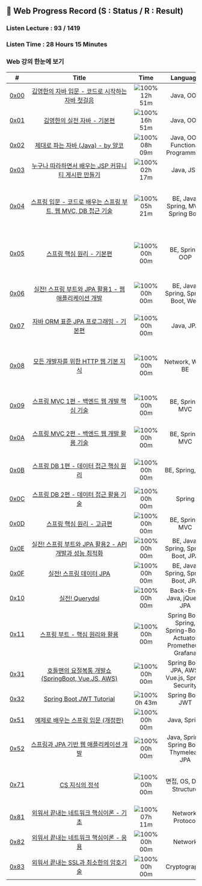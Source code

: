 ## 📍 Web Progress Record (S : Status / R : Result) 
### Listen Lecture : 93 / 1419
###   Listen Time : 28 Hours 15 Minutes


### Web 강의 한눈에 보기
| # | &nbsp;&nbsp;&nbsp;&nbsp;&nbsp;&nbsp;&nbsp;&nbsp;&nbsp;&nbsp;&nbsp;&nbsp;&nbsp;&nbsp;&nbsp;&nbsp;&nbsp;&nbsp;&nbsp;&nbsp;&nbsp;&nbsp;&nbsp;&nbsp;&nbsp;&nbsp;Title&nbsp;&nbsp;&nbsp;&nbsp;&nbsp;&nbsp;&nbsp;&nbsp;&nbsp;&nbsp;&nbsp;&nbsp;&nbsp;&nbsp;&nbsp;&nbsp;&nbsp;&nbsp;&nbsp;&nbsp;&nbsp;&nbsp;&nbsp;&nbsp;&nbsp;&nbsp; | &nbsp;&nbsp;&nbsp;Time&nbsp;&nbsp;&nbsp; | &nbsp;&nbsp;&nbsp;&nbsp;Language&nbsp;&nbsp;&nbsp;&nbsp; | &nbsp;&nbsp;&nbsp;&nbsp;&nbsp;&nbsp;&nbsp;&nbsp;&nbsp;&nbsp;&nbsp;&nbsp;&nbsp;Term&nbsp;&nbsp;&nbsp;&nbsp;&nbsp;&nbsp;&nbsp;&nbsp;&nbsp;&nbsp;&nbsp;&nbsp;&nbsp; | S | R |
| :---: | :---: | :---: | :---: | :---: | :---: | :---: |
| [0x00](https://www.inflearn.com/course/%EA%B9%80%EC%98%81%ED%95%9C%EC%9D%98-%EC%9E%90%EB%B0%94-%EC%9E%85%EB%AC%B8/) | [김영한의 자바 입문 - 코드로 시작하는 자바 첫걸음](https://github.com/rylahs/Lecture/blob/main/Web/workbook/0x00.md) | ![100%](https://progress-bar.dev/82/?scale=82&width=60&color=babaca&suffix=/82) </br> 12h 51m | Java, OOP | 23.12.16 ~ 23.12.22 | [✅](./Inflearn/Java/0x00.Complete.png) | [✅](https://github.com/rylahs/java-basic) |
| [0x01](https://www.inflearn.com/course/%EA%B9%80%EC%98%81%ED%95%9C%EC%9D%98-%EC%8B%A4%EC%A0%84-%EC%9E%90%EB%B0%94-%EA%B8%B0%EB%B3%B8%ED%8E%B8) | [김영한의 실전 자바 - 기본편](https://github.com/rylahs/Lecture/blob/main/Web/workbook/0x01.md) | ![100%](https://progress-bar.dev/98/?scale=98&width=60&color=babaca&suffix=/98) </br> 16h 51m | Java, OOP | 24.01.10 ~ 24.01.22 | [✅](./Inflearn/Java/0x01.Complete.png) | [✅](https://github.com/rylahs/java-beginner) |
| [0x02](https://www.inflearn.com/course/%EC%A0%9C%EB%8C%80%EB%A1%9C-%ED%8C%8C%EB%8A%94-%EC%9E%90%EB%B0%94) | [제대로 파는 자바 (Java) - by 얄코](https://github.com/rylahs/Lecture/blob/main/Web/workbook/0x02.md) | ![100%](https://progress-bar.dev/42/?scale=102&width=60&color=babaca&suffix=/102) </br> 08h 09m | Java, OOP </br> Functional Programming | 23.07.24 ~ 23.07.31 </br> 24.01.20 ~ ing | [:hammer:](#) | [:hammer:](#) |
| [0x03](https://www.inflearn.com/course/jsp-%EA%B2%8C%EC%8B%9C%ED%8C%90) | [누구나 따라하면서 배우는 JSP 커뮤니티 게시판 만들기](https://github.com/rylahs/Lecture/blob/main/Web/workbook/0x03.md) | ![100%](https://progress-bar.dev/15/?scale=15&width=60&color=babaca&suffix=/15) </br> 02h 17m | Java, JSP | 22.03.17 ~ 22.03.22 | [✅](./Inflearn/JSP/Complete.PNG) | [✅](https://github.com/rylahs/JSP-Board) |
| [0x04](https://www.inflearn.com/course/%EC%8A%A4%ED%94%84%EB%A7%81-%EC%9E%85%EB%AC%B8-%EC%8A%A4%ED%94%84%EB%A7%81%EB%B6%80%ED%8A%B8) | [스프링 입문 - 코드로 배우는 스프링 부트, 웹 MVC, DB 접근 기술](https://github.com/rylahs/Lecture/blob/main/Web/workbook/0x04.md) | ![100%](https://progress-bar.dev/28/?scale=28&width=60&color=babaca&suffix=/28) </br> 05h 21m | BE, Java, Spring, MVC, Spring Boot | 22.04.08 ~ 22.04.10 </br> 23.07.21 ~ 23.07.26 </br> 24.01.26 ~ 24.01.27 | [✅](./Inflearn/Spring/0x01.BasicComplete.PNG) | [✅](https://github.com/rylahs/hello-spring) |
| [0x05](https://www.inflearn.com/course/%EC%8A%A4%ED%94%84%EB%A7%81-%ED%95%B5%EC%8B%AC-%EC%9B%90%EB%A6%AC-%EA%B8%B0%EB%B3%B8%ED%8E%B8) | [스프링 핵심 원리 - 기본편](https://github.com/rylahs/Lecture/blob/main/Web/workbook/0x05.md) | ![100%](https://progress-bar.dev/0/?scale=65&width=60&color=babaca&suffix=/65) </br> 00h 00m | BE, Spring, OOP | 22.03.02 ~ 22.03.15 </br> 22.04.11 ~ 22.04.19 </br> 22.07.30 ~ 23.08.01 | [✅](https://www.inflearn.com/certificate/693269-325969-10292316) | [✅](#) |
| [0x06](https://www.inflearn.com/course/%EC%8A%A4%ED%94%84%EB%A7%81%EB%B6%80%ED%8A%B8-JPA-%ED%99%9C%EC%9A%A9-1) | [실전! 스프링 부트와 JPA 활용1 - 웹 애플리케이션 개발](https://github.com/rylahs/Lecture/blob/main/Web/workbook/0x06.md) | ![100%](https://progress-bar.dev/0/?scale=36&width=60&color=babaca&suffix=/36) </br> 00h 00m | BE, Java, Spring, Spring Boot, Web | 22.03.02 ~ 22.03.10 </br> 23.07.25 ~ 23.07.25 | [:hammer:](#) | [:hammer:](#) |
| [0x07](https://www.inflearn.com/course/ORM-JPA-Basic) | [자바 ORM 표준 JPA 프로그래밍 - 기본편](https://github.com/rylahs/Lecture/blob/main/Web/workbook/0x07.md) | ![100%](https://progress-bar.dev/0/?scale=54&width=60&color=babaca&suffix=/54) </br> 00h 00m | Java, JPA | 22.04.20 ~ 22.04.29 </br> 23.07.29 ~ 23.07.29 | [:hammer:](#) | [:hammer:](#) |
| [0x08](https://www.inflearn.com/course/http-%EC%9B%B9-%EB%84%A4%ED%8A%B8%EC%9B%8C%ED%81%AC) | [모든 개발자를 위한 HTTP 웹 기본 지식](https://github.com/rylahs/Lecture/blob/main/Web/workbook/0x08.md) | ![100%](https://progress-bar.dev/0/?scale=41&width=60&color=babaca&suffix=/41) </br> 00h 00m | Network, Web, BE | 22.03.29 ~ 22.03.31 </br> 22.04.19 ~ 22.04.20 </br> 23.07.30 ~ 23.07.31 | [✅](https://www.inflearn.com/certificate/693269-326277-10301205) | [✅](#) |
| [0x09](https://www.inflearn.com/course/%EC%8A%A4%ED%94%84%EB%A7%81-mvc-1) | [스프링 MVC 1편 - 백엔드 웹 개발 핵심 기술](https://github.com/rylahs/Lecture/blob/main/Web/workbook/0x09.md) | ![100%](https://progress-bar.dev/0/?scale=72&width=60&color=babaca&suffix=/72) </br> 00h 00m | BE, Spring, MVC | 22.05.01 ~ 22.05.05 </br> 23.07.30 ~ 23.07.31 | [✅](https://www.inflearn.com/certificate/693269-326674-10301206) | [✅](https://www.inflearn.com/certificate/693269-326674-10301206) |
| [0x0A](https://www.inflearn.com/course/%EC%8A%A4%ED%94%84%EB%A7%81-mvc-2) | [스프링 MVC 2편 - 백엔드 웹 개발 활용 기술](https://github.com/rylahs/Lecture/blob/main/Web/workbook/0x0A.md) | ![100%](https://progress-bar.dev/0/?scale=129&width=60&color=babaca&suffix=/129) </br> 00h 00m | BE, Spring, MVC | 22.05.05 ~ 22.05.18 </br> 23.08.01 ~ 23.08.10  | [:hammer:](#) | [:hammer:](#) |
| [0x0B](https://www.inflearn.com/course/%EC%8A%A4%ED%94%84%EB%A7%81-db-1) | [스프링 DB 1편 - 데이터 접근 핵심 원리](https://github.com/rylahs/Lecture/blob/main/Web/workbook/0x0B.md) | ![100%](https://progress-bar.dev/0/?scale=57&width=60&color=babaca&suffix=/57) </br> 00h 00m | BE, Spring, DB | 22.04.12 ~ 22.04.14 </br> 23.08.01 ~ 23.08.10 | [:hammer:](#) | [:hammer:](#) |
| [0x0C](https://www.inflearn.com/course/%EC%8A%A4%ED%94%84%EB%A7%81-db-2) | [스프링 DB 2편 - 데이터 접근 활용 기술](https://github.com/rylahs/Lecture/blob/main/Web/workbook/0x0C.md) | ![100%](https://progress-bar.dev/0/?scale=88&width=60&color=babaca&suffix=/88) </br> 00h 00m | Spring | ❌ | [❌](#) | [❌](#) |
| [0x0D](https://www.inflearn.com/course/%EC%8A%A4%ED%94%84%EB%A7%81-%ED%95%B5%EC%8B%AC-%EC%9B%90%EB%A6%AC-%EA%B3%A0%EA%B8%89%ED%8E%B8) | [스프링 핵심 원리 - 고급편](https://github.com/rylahs/Lecture/blob/main/Web/workbook/0x0D.md) | ![100%](https://progress-bar.dev/0/?scale=125&width=60&color=babaca&suffix=/125) </br> 00h 00m | BE, Spring, MVC | ❌ | [❌](#) | [❌](#) |
| [0x0E](https://www.inflearn.com/course/%EC%8A%A4%ED%94%84%EB%A7%81%EB%B6%80%ED%8A%B8-JPA-API%EA%B0%9C%EB%B0%9C-%EC%84%B1%EB%8A%A5%EC%B5%9C%EC%A0%81%ED%99%94) | [실전! 스프링 부트와 JPA 활용2 - API 개발과 성능 최적화](https://github.com/rylahs/Lecture/blob/main/Web/workbook/0x0E.md) | ![100%](https://progress-bar.dev/0/?scale=24&width=60&color=babaca&suffix=/24) </br> 00h 00m | BE, Java, Spring, Spring Boot, JPA | ❌ | [❌](#) | [❌](#) |
| [0x0F](https://www.inflearn.com/course/%EC%8A%A4%ED%94%84%EB%A7%81-%EB%8D%B0%EC%9D%B4%ED%84%B0-JPA-%EC%8B%A4%EC%A0%84) | [실전! 스프링 데이터 JPA](https://github.com/rylahs/Lecture/blob/main/Web/workbook/0x0F.md) | ![100%](https://progress-bar.dev/0/?scale=32&width=60&color=babaca&suffix=/32) </br> 00h 00m | BE, Java, Spring, Spring Boot, JPA | ❌ | [❌](#) | [❌](#) |
| [0x10](https://www.inflearn.com/course/Querydsl-%EC%8B%A4%EC%A0%84) | [실전! Querydsl](https://github.com/rylahs/Lecture/blob/main/Web/workbook/0x10.md) | ![100%](https://progress-bar.dev/0/?scale=41&width=60&color=babaca&suffix=/41) </br> 00h 00m | Back-End, Java, jQuery, JPA | ❌ | [❌](#) | [❌](#) |
| [0x11](https://www.inflearn.com/course/%EC%8A%A4%ED%94%84%EB%A7%81%EB%B6%80%ED%8A%B8-%ED%95%B5%EC%8B%AC%EC%9B%90%EB%A6%AC-%ED%99%9C%EC%9A%A9) | [스프링 부트 - 핵심 원리와 활용](https://github.com/rylahs/Lecture/blob/main/Web/workbook/0x11.md) | ![100%](https://progress-bar.dev/0/?scale=107&width=60&color=babaca&suffix=/107) </br> 00h 00m | Spring Boot, Spring, Spring-Boot-Actuator </br> Prometheus, Grafana | ❌ | [❌](#) | [❌](#) |
| [0x31](https://www.inflearn.com/course/%ED%98%B8%EB%8F%8C%EB%A7%A8-%EC%9A%94%EC%A0%88%EB%B3%B5%ED%86%B5-%EA%B0%9C%EB%B0%9C%EC%87%BC) | [호돌맨의 요절복통 개발쇼 (SpringBoot, Vue.JS, AWS)](https://github.com/rylahs/Lecture/blob/main/Web/workbook/0x31.md) | ![100%](https://progress-bar.dev/0/?scale=76&width=60&color=babaca&suffix=/76) </br> 00h 00m | Spring Boot, JPA, AWS, Vue.js, Spring Security | ❌ | [❌](#) | [❌](#) |
| [0x32](https://www.inflearn.com/course/%EC%8A%A4%ED%94%84%EB%A7%81%EB%B6%80%ED%8A%B8-jwt) | [Spring Boot JWT Tutorial](https://github.com/rylahs/Lecture/blob/main/Web/workbook/0x32.md) | ![100%](https://progress-bar.dev/5/?scale=5&width=60&color=babaca&suffix=/5) </br> 0h 43m | Spring Boot, JWT | 22.05.19 ~ 22.05.20 | [✅](https://github.com/rylahs/SpringBoot-Jwt-Tutorial) | [✅](https://github.com/rylahs/SpringBoot-Jwt-Tutorial) |
| [0x51](https://www.inflearn.com/course/spring_revised_edition) | [예제로 배우는 스프링 입문 (개정판)](https://github.com/rylahs/Lecture/blob/main/Web/workbook/0x51.md) | ![100%](https://progress-bar.dev/0/?scale=13&width=60&color=babaca&suffix=/13) </br> 00h 00m | Java, Spring | ❌ | [❌](#) | [❌](#) |
| [0x52](https://www.inflearn.com/course/%EC%8A%A4%ED%94%84%EB%A7%81-JPA-%EC%9B%B9%EC%95%B1) | [스프링과 JPA 기반 웹 애플리케이션 개발](https://github.com/rylahs/Lecture/blob/main/Web/workbook/0x52.md) | ![100%](https://progress-bar.dev/0/?scale=96&width=60&color=babaca&suffix=/96) </br> 00h 00m | Java, Spring, Spring Boot, </br> Thymeleaf, JPA | ❌ | [❌](#) | [❌](#) |
| [0x71](https://www.inflearn.com/course/%EA%B0%9C%EB%B0%9C%EC%9E%90-%EB%A9%B4%EC%A0%91-cs-%ED%8A%B9%EA%B0%95) | [CS 지식의 정석](https://github.com/rylahs/Lecture/blob/main/Web/workbook/0x71.md) | ![100%](https://progress-bar.dev/0/?scale=193&width=60&color=babaca&suffix=/193) </br> 00h 00m | 면접, OS, Data Structure | 22.05.21 ~ 22.05.31 </br> 22.06.17 ~ 22.06.22 </br> 23.08.15 ~ ing | [✅](https://www.inflearn.com/certificate/693269-328823-10467316) | [✅](#) |(https://www.inflearn.com/certificate/693269-328823-10467316) |
| [0x81](https://www.inflearn.com/course/%EB%84%A4%ED%8A%B8%EC%9B%8C%ED%81%AC-%ED%95%B5%EC%8B%AC%EC%9D%B4%EB%A1%A0-%EA%B8%B0%EC%B4%88) | [외워서 끝내는 네트워크 핵심이론 - 기초](https://github.com/rylahs/Lecture/blob/main/C,Game/workbook/0x81.md) | ![100%](https://progress-bar.dev/37/?scale=37&width=45&color=babaca&suffix=/37) </br> 07h 11m | Network, Protocol | 24.01.07. ~ 24.01.23 | [✅](https://www.inflearn.com/certificate/693269-329534-11995103) | [✅](https://www.inflearn.com/certificate/693269-329534-11995103) |
| [0x82](https://www.inflearn.com/course/%EB%84%A4%ED%8A%B8%EC%9B%8C%ED%81%AC-%ED%95%B5%EC%8B%AC%EC%9D%B4%EB%A1%A0-%EC%9D%91%EC%9A%A9) | [외워서 끝내는 네트워크 핵심이론 - 응용](https://github.com/rylahs/Lecture/blob/main/C,Game/workbook/0x82.md) | ![100%](https://progress-bar.dev/0/?scale=22&width=45&color=babaca&suffix=/22) </br> 00h 00m | Network | ❌ | [❌](#) | [❌](#) |
| [0x83](https://www.inflearn.com/course/%EC%99%B8%EC%9B%8C%EC%84%9C-%EB%81%9D%EB%82%B4%EB%8A%94-%EC%95%94%ED%98%B8%EA%B8%B0%EC%88%A0) | [외워서 끝내는 SSL과 최소한의 암호기술](https://github.com/rylahs/Lecture/blob/main/C,Game/workbook/0x83.md) | ![100%](https://progress-bar.dev/0/?scale=11&width=45&color=babaca&suffix=/11) </br> 00h 00m | Cryptography | ❌ | [❌](#) | [❌](#) |